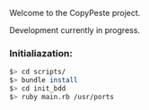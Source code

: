 Welcome to the CopyPeste project.

Development currently in progress.  

### Initialiazation:

```sh
$> cd scripts/  
$> bundle install  
$> cd init_bdd  
$> ruby main.rb /usr/ports  
```
